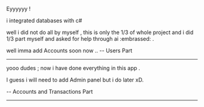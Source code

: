 Eyyyyyy ! 

i integrated databases with c# 

well i did not do all by myself , this is only the 1/3 of whole project and i did 1/3 part myself and asked for help through ai :embrassed: . 

well imma add Accounts soon now .. -- Users Part 

______________
yooo dudes ; now i have done everything in this app . 

I guess i will need to add Admin panel but i do later xD.

-- Accounts and Transactions Part

____________
